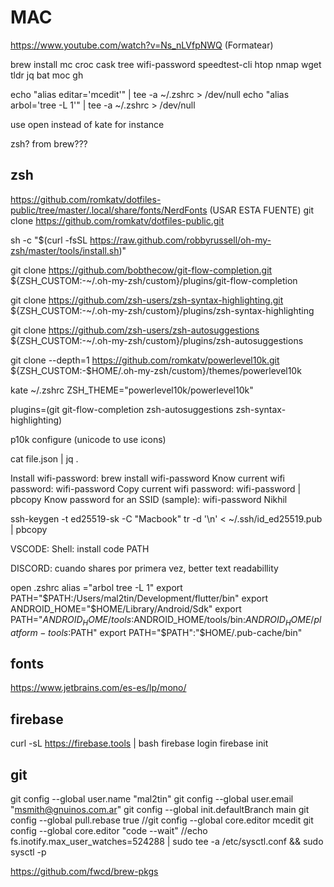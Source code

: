# MAC

<https://www.youtube.com/watch?v=Ns_nLVfpNWQ> (Formatear)

brew install mc croc cask tree wifi-password speedtest-cli htop nmap wget tldr jq bat moc gh

echo "alias editar='mcedit'" | tee -a ~/.zshrc > /dev/null
echo "alias arbol='tree -L 1'" | tee -a ~/.zshrc > /dev/null

use open instead of kate for instance

zsh? from brew???

## zsh

<https://github.com/romkatv/dotfiles-public/tree/master/.local/share/fonts/NerdFonts> (USAR ESTA FUENTE)
git clone <https://github.com/romkatv/dotfiles-public.git>

sh -c "$(curl -fsSL <https://raw.github.com/robbyrussell/oh-my-zsh/master/tools/install.sh>)"

git clone <https://github.com/bobthecow/git-flow-completion.git> ${ZSH_CUSTOM:-~/.oh-my-zsh/custom}/plugins/git-flow-completion

git clone <https://github.com/zsh-users/zsh-syntax-highlighting.git> ${ZSH_CUSTOM:-~/.oh-my-zsh/custom}/plugins/zsh-syntax-highlighting

git clone <https://github.com/zsh-users/zsh-autosuggestions> ${ZSH_CUSTOM:-~/.oh-my-zsh/custom}/plugins/zsh-autosuggestions

git clone --depth=1 <https://github.com/romkatv/powerlevel10k.git> ${ZSH_CUSTOM:-$HOME/.oh-my-zsh/custom}/themes/powerlevel10k

kate ~/.zshrc
ZSH_THEME="powerlevel10k/powerlevel10k"

plugins=(git git-flow-completion zsh-autosuggestions zsh-syntax-highlighting)

p10k configure (unicode to use icons)

cat file.json | jq .

Install wifi-password: brew install wifi-password
Know current wifi password: wifi-password
Copy current wifi password: wifi-password | pbcopy
Know password for an SSID (sample): wifi-password Nikhil

ssh-keygen -t ed25519-sk -C "Macbook"
tr -d '\n' < ~/.ssh/id_ed25519.pub | pbcopy

VSCODE:
Shell: install code PATH

DISCORD: cuando shares por primera vez,  better text readabillity

open .zshrc
alias ="arbol tree -L 1"
export PATH="$PATH:/Users/mal2tin/Development/flutter/bin"
export ANDROID_HOME="$HOME/Library/Android/Sdk"
export PATH="$ANDROID_HOME/tools:$ANDROID_HOME/tools/bin:$ANDROID_HOME/platform-tools:$PATH"
export PATH="$PATH":"$HOME/.pub-cache/bin"

## fonts

<https://www.jetbrains.com/es-es/lp/mono/>

## firebase

curl -sL <https://firebase.tools> | bash
firebase login
firebase init

## git

git config --global user.name "mal2tin"
git config --global user.email "msmith@gnuinos.com.ar"
git config --global init.defaultBranch main
git config --global pull.rebase true
//git config --global core.editor mcedit
git config --global core.editor "code --wait"
//echo fs.inotify.max_user_watches=524288 | sudo tee -a /etc/sysctl.conf && sudo sysctl -p

<https://github.com/fwcd/brew-pkgs>
